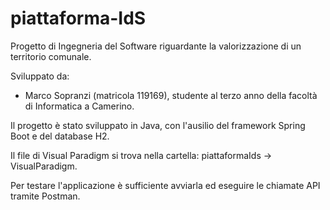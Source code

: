 # piattaforma-IdS

Progetto di Ingegneria del Software riguardante la valorizzazione di un territorio comunale.

Sviluppato da:
- Marco Sopranzi (matricola 119169), studente al terzo anno della facoltà di Informatica a Camerino.

Il progetto è stato sviluppato in Java, con l'ausilio del framework Spring Boot e del database H2.

Il file di Visual Paradigm si trova nella cartella: piattaformaIds -> VisualParadigm.

Per testare l'applicazione è sufficiente avviarla ed eseguire le chiamate API tramite Postman.
